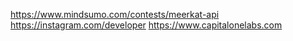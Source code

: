 https://www.mindsumo.com/contests/meerkat-api
https://instagram.com/developer
https://www.capitalonelabs.com
